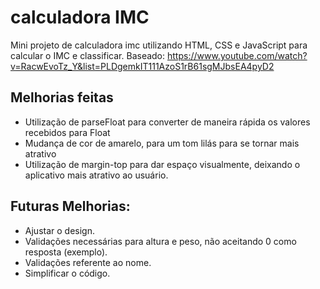 # calculadora IMC
Mini projeto de calculadora imc utilizando HTML, CSS e JavaScript para calcular o IMC e classificar. 
Baseado: https://www.youtube.com/watch?v=RacwEvoTz_Y&list=PLDgemkIT111AzoS1rB61sgMJbsEA4pyD2

## Melhorias feitas
- Utilização de parseFloat para converter de maneira rápida os valores recebidos para Float
- Mudança de cor de amarelo, para um tom lilás para se tornar mais atrativo
- Utilização de margin-top para dar espaço visualmente, deixando o aplicativo mais atrativo ao usuário.

## Futuras Melhorias:
- Ajustar o design.
- Validações necessárias para altura e peso, não aceitando 0 como resposta (exemplo).
- Validações referente ao nome.
- Simplificar o código. 
